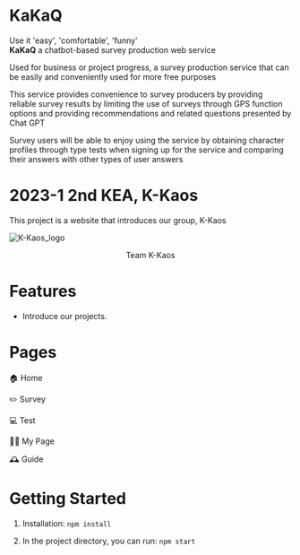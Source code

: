 # KaKaQ

Use it 'easy', 'comfortable', 'funny'<br>
<b>KaKaQ</b> a chatbot-based survey production web service
 
Used for business or project progress, a survey production service that can be easily and conveniently used for more free purposes

This service provides convenience to survey producers by providing reliable survey results by limiting the use of surveys through GPS function options and providing recommendations and related questions presented by Chat GPT

Survey users will be able to enjoy using the service by obtaining character profiles through type tests when signing up for the service and comparing their answers with other types of user answers

# 2023-1 2nd KEA, K-Kaos

This project is a website that introduces our group, K-Kaos

![K-Kaos_logo](https://user-images.githubusercontent.com/71324520/223894404-2b26ff9d-5b99-4770-87c3-e60f966ee796.png)

<center> Team K-Kaos </center>


# Features

- Introduce our projects.


# Pages

🏠 Home

✏️ Survey

💻 Test

👩‍💻 My Page

🕰 Guide


# Getting Started

1. Installation: `npm install`

2. In the project directory, you can run: `npm start`


